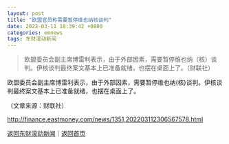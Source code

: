 ```yaml
---
layout: post
title: "欧盟官员称需要暂停维也纳核谈判"
date: 2022-03-11 18:39:42 +0800
categories: emnews
tags: 东财滚动新闻
---
```

> 欧盟委员会副主席博雷利表示，由于外部因素，需要暂停维也纳（核）谈判。伊核谈判最终案文基本上已准备就绪，也摆在桌面上了。（财联社）

<p>欧盟委员会副主席博雷利表示，由于外部因素，需要暂停维也纳(核)谈判。伊核谈判最终案文基本上已准备就绪，也摆在桌面上了。</p><p class="em_media">（文章来源：财联社）</p>

<http://finance.eastmoney.com/news/1351,202203112306567578.html>

[返回东财滚动新闻](//finews.withounder.com/emnews/)｜[返回首页](//finews.withounder.com/)
